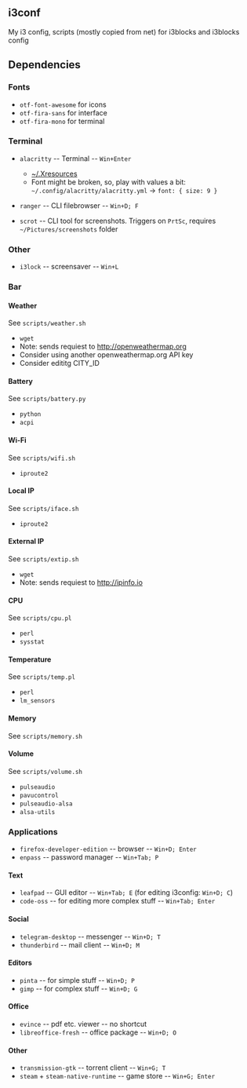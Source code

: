 ## i3conf
My i3 config, scripts (mostly copied from net) for i3blocks and i3blocks config


## Dependencies

### Fonts
* `otf-font-awesome` for icons
* `otf-fira-sans` for interface
* `otf-fira-mono` for terminal

### Terminal
* `alacritty` -- Terminal -- `Win+Enter`
  * [~/.Xresources](https://gist.github.com/meow-sokovykh/19dfb0dcb03ba9ab6324037a84f887d4)
  * Font might be broken, so, play with values a bit: `~/.config/alacritty/alacritty.yml` -> `font: { size: 9 }`

* `ranger` -- CLI filebrowser -- `Win+D; F`
* `scrot` -- CLI tool for screenshots. Triggers on `PrtSc`, requires `~/Pictures/screenshots` folder

### Other
* `i3lock` -- screensaver -- `Win+L`

### Bar

#### Weather

See `scripts/weather.sh`

* `wget`
* Note: sends requiest to http://openweathermap.org
* Consider using another openweathermap.org API key
* Consider edititg CITY_ID

#### Battery

See `scripts/battery.py`

* `python`
* `acpi`

#### Wi-Fi

See `scripts/wifi.sh`

* `iproute2`

#### Local IP

See `scripts/iface.sh`

* `iproute2`

#### External IP

See `scripts/extip.sh`

* `wget`
* Note: sends requiest to http://ipinfo.io

#### CPU

See `scripts/cpu.pl`

* `perl`
* `sysstat`

#### Temperature

See `scripts/temp.pl`

* `perl`
* `lm_sensors`

#### Memory

See `scripts/memory.sh`

#### Volume

See `scripts/volume.sh`

* `pulseaudio`
* `pavucontrol`
* `pulseaudio-alsa`
* `alsa-utils`

### Applications
* `firefox-developer-edition` -- browser -- `Win+D; Enter`
* `enpass` -- password manager -- `Win+Tab; P`

#### Text
* `leafpad` -- GUI editor -- `Win+Tab; E` (for editing i3config: `Win+D; C`)
* `code-oss` -- for editing more complex stuff -- `Win+Tab; Enter`

#### Social
* `telegram-desktop` -- messenger -- `Win+D; T`
* `thunderbird` -- mail client -- `Win+D; M`

#### Editors
* `pinta` -- for simple stuff -- `Win+D; P`
* `gimp` -- for complex stuff -- `Win+D; G`

#### Office
* `evince` -- pdf etc. viewer -- no shortcut
* `libreoffice-fresh` -- office package -- `Win+D; O`

#### Other
* `transmission-gtk` -- torrent client -- `Win+G; T`
* `steam` + `steam-native-runtime` -- game store -- `Win+G; Enter`
